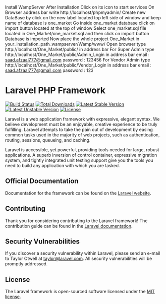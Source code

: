 Install WampServer
After Installation Click on its icon to start services
On Browser address bar write http://localhost/phpmyadmin/
Create new DataBase by click on the new label located top left side of window and keep name of database is one_market
Go inside one_market database click on import button located at the top of window
Select one_market.sql file located in One_Market/one_market.sql and then click on import button Database is imported 
Now place the whole project One_Market in your_installation_path_wampserver/Wamp/www/
Open browser type http://localhost/One_Market/public/ in address bar 
For Super Admin type http://localhost/One_Market/public/Admin_Login in address bar
email : saad.afzaal777@gmail.com
password : 123456
For Vendor Admin type http://localhost/One_Market/public/Vendor_Login in address bar
email : saad.afzaal777@gmail.com
password : 123

# Laravel PHP Framework

[![Build Status](https://travis-ci.org/laravel/framework.svg)](https://travis-ci.org/laravel/framework)
[![Total Downloads](https://poser.pugx.org/laravel/framework/d/total.svg)](https://packagist.org/packages/laravel/framework)
[![Latest Stable Version](https://poser.pugx.org/laravel/framework/v/stable.svg)](https://packagist.org/packages/laravel/framework)
[![Latest Unstable Version](https://poser.pugx.org/laravel/framework/v/unstable.svg)](https://packagist.org/packages/laravel/framework)
[![License](https://poser.pugx.org/laravel/framework/license.svg)](https://packagist.org/packages/laravel/framework)

Laravel is a web application framework with expressive, elegant syntax. We believe development must be an enjoyable, creative experience to be truly fulfilling. Laravel attempts to take the pain out of development by easing common tasks used in the majority of web projects, such as authentication, routing, sessions, queueing, and caching.

Laravel is accessible, yet powerful, providing tools needed for large, robust applications. A superb inversion of control container, expressive migration system, and tightly integrated unit testing support give you the tools you need to build any application with which you are tasked.

## Official Documentation

Documentation for the framework can be found on the [Laravel website](http://laravel.com/docs).

## Contributing

Thank you for considering contributing to the Laravel framework! The contribution guide can be found in the [Laravel documentation](http://laravel.com/docs/contributions).

## Security Vulnerabilities

If you discover a security vulnerability within Laravel, please send an e-mail to Taylor Otwell at taylor@laravel.com. All security vulnerabilities will be promptly addressed.

## License

The Laravel framework is open-sourced software licensed under the [MIT license](http://opensource.org/licenses/MIT).
